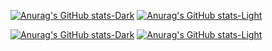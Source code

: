[![Anurag's GitHub stats-Dark](https://github-readme-stats.vercel.app/api?username=Krupakar-Reddy-S&show_icons=true&theme=dark#gh-dark-mode-only)](https://github-readme-stats.vercel.app/api?username=Krupakar-Reddy-S#gh-dark-mode-only)
[![Anurag's GitHub stats-Light](https://github-readme-stats.vercel.app/api?username=Krupakar-Reddy-S&show_icons=true&theme=default#gh-light-mode-only)](https://github-readme-stats.vercel.app/api?username=Krupakar-Reddy-S#gh-light-mode-only)

[![Anurag's GitHub stats-Dark](https://github-readme-stats.vercel.app/api/top-langs?username=Krupakar-Reddy-S&layout=compact&langs_count=8&card_width=370&theme=dark#gh-dark-mode-only)](https://github-readme-stats.vercel.app/api/top-langs?username=Krupakar-Reddy-S&layout=compact&langs_count=8&card_width=320#gh-dark-mode-only)
[![Anurag's GitHub stats-Light](https://github-readme-stats.vercel.app/api/top-langs?username=Krupakar-Reddy-S&layout=compact&langs_count=8&card_width=370&theme=default#gh-light-mode-only)](https://github-readme-stats.vercel.app/api/top-langs?username=Krupakar-Reddy-S&layout=compact&langs_count=8&card_width=320#gh-light-mode-only)

